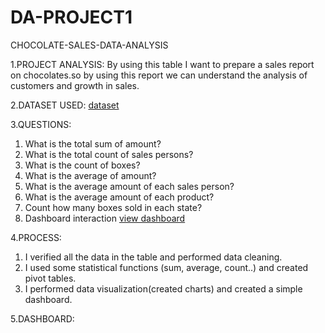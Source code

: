 # DA-PROJECT1
CHOCOLATE-SALES-DATA-ANALYSIS

1.PROJECT ANALYSIS: 
  By using this table I want to prepare a sales report on chocolates.so by using this report we can understand the analysis of customers and growth in sales.
  
2.DATASET USED:
  <a href="https://github.com/NellipudiPravallika/DA-PROJECT1/blob/main/excel11project.xlsx">dataset</a>
  
3.QUESTIONS:
  1.	What is the total sum of amount?
  2.	What is the total count of sales persons?
  3.	What is the count of boxes?
  4.	What is the average of amount?
  5.	What is the average amount of each sales person?
  6.	What is the average amount of each product?
  7.	Count how many boxes sold in each state?
  8.	Dashboard interaction <a href="https://github.com/NellipudiPravallika/DA-PROJECT1/blob/main/Screenshot%20(238).png">view dashboard</a>
  
4.PROCESS:
1.	I verified all the data in the table and performed data cleaning.
2.	I used some statistical functions (sum, average, count..) and created pivot tables.
3.	I performed data visualization(created charts) and created a simple dashboard.
   
5.DASHBOARD:
  <a href="https://github.com/NellipudiPravallika/DA-PROJECT1/blob/main/Screenshot%20(238).png"></a>

  
   
   
